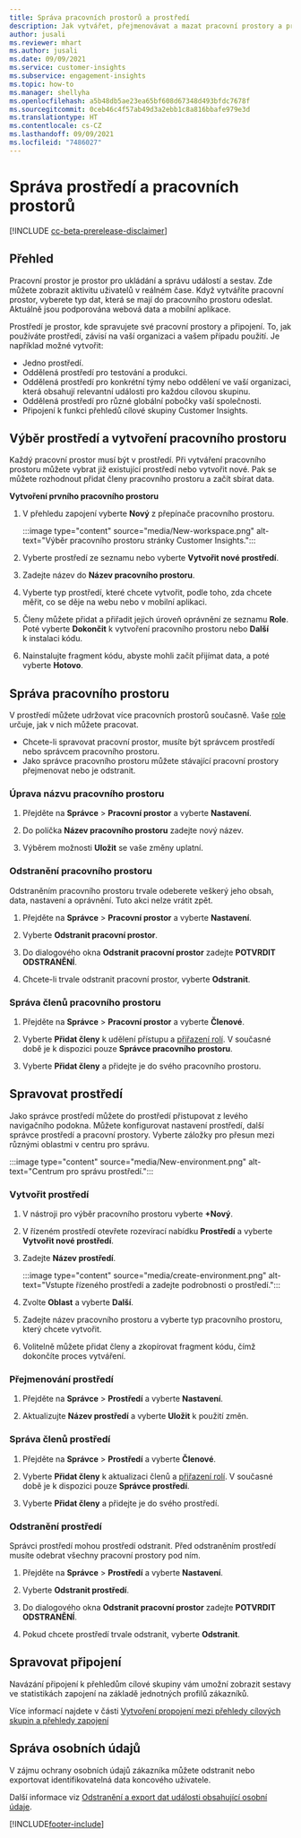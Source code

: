 ```yaml
---
title: Správa pracovních prostorů a prostředí
description: Jak vytvářet, přejmenovávat a mazat pracovní prostory a prostředí.
author: jusali
ms.reviewer: mhart
ms.author: jusali
ms.date: 09/09/2021
ms.service: customer-insights
ms.subservice: engagement-insights
ms.topic: how-to
ms.manager: shellyha
ms.openlocfilehash: a5b48db5ae23ea65bf608d67348d493bfdc7678f
ms.sourcegitcommit: 0ceb46c4f57ab49d3a2ebb1c8a816bbafe979e3d
ms.translationtype: HT
ms.contentlocale: cs-CZ
ms.lasthandoff: 09/09/2021
ms.locfileid: "7486027"
---
```

# <a name="manage-environments-and-workspaces"></a>Správa prostředí a pracovních prostorů

[!INCLUDE [cc-beta-prerelease-disclaimer](includes/cc-beta-prerelease-disclaimer.md)]

## <a name="overview"></a>Přehled

Pracovní prostor je prostor pro ukládání a správu událostí a sestav. Zde můžete zobrazit aktivitu uživatelů v reálném čase. Když vytváříte pracovní prostor, vyberete typ dat, která se mají do pracovního prostoru odeslat. Aktuálně jsou podporována webová data a mobilní aplikace.

Prostředí je prostor, kde spravujete své pracovní prostory a připojení. To, jak používáte prostředí, závisí na vaší organizaci a vašem případu použití. Je například možné vytvořit:

-   Jedno prostředí.
-   Oddělená prostředí pro testování a produkci.
-   Oddělená prostředí pro konkrétní týmy nebo oddělení ve vaší organizaci, která obsahují relevantní události pro každou cílovou skupinu.
-   Oddělená prostředí pro různé globální pobočky vaší společnosti.
-   Připojení k funkci přehledů cílové skupiny Customer Insights.

## <a name="choose-an-environment-and-create-a-workspace"></a>Výběr prostředí a vytvoření pracovního prostoru 

Každý pracovní prostor musí být v prostředí. Při vytváření pracovního prostoru můžete vybrat již existující prostředí nebo vytvořit nové. Pak se můžete rozhodnout přidat členy pracovního prostoru a začít sbírat data.

**Vytvoření prvního pracovního prostoru**

1. V přehledu zapojení vyberte **Nový** z přepínače pracovního prostoru. 

   :::image type="content" source="media/New-workspace.png" alt-text="Výběr pracovního prostoru stránky Customer Insights.":::

1. Vyberte prostředí ze seznamu nebo vyberte **Vytvořit nové prostředí**.

1. Zadejte název do **Název pracovního prostoru**. 

1. Vyberte typ prostředí, které chcete vytvořit, podle toho, zda chcete měřit, co se děje na webu nebo v mobilní aplikaci. 

1. Členy můžete přidat a přiřadit jejich úroveň oprávnění ze seznamu **Role**. Poté vyberte **Dokončit** k vytvoření pracovního prostoru nebo **Další** k instalaci kódu. 

1. Nainstalujte fragment kódu, abyste mohli začít přijímat data, a poté vyberte **Hotovo**. 

## <a name="manage-a-workspace"></a>Správa pracovního prostoru

V prostředí můžete udržovat více pracovních prostorů současně. Vaše [role](user-roles.md) určuje, jak v nich můžete pracovat. 

 - Chcete-li spravovat pracovní prostor, musíte být správcem prostředí nebo správcem pracovního prostoru.
 - Jako správce pracovního prostoru můžete stávající pracovní prostory přejmenovat nebo je odstranit. 

### <a name="edit-a-workspace-name"></a>Úprava názvu pracovního prostoru

1. Přejděte na **Správce** > **Pracovní prostor** a vyberte **Nastavení**.

1. Do políčka **Název pracovního prostoru** zadejte nový název.

1. Výběrem možnosti **Uložit** se vaše změny uplatní.

### <a name="delete-a-workspace"></a>Odstranění pracovního prostoru

Odstraněním pracovního prostoru trvale odeberete veškerý jeho obsah, data, nastavení a oprávnění. Tuto akci nelze vrátit zpět.

1. Přejděte na **Správce** > **Pracovní prostor** a vyberte **Nastavení**.

1. Vyberte **Odstranit pracovní prostor**. 

1. Do dialogového okna **Odstranit pracovní prostor** zadejte **POTVRDIT ODSTRANĚNÍ**. 

1. Chcete-li trvale odstranit pracovní prostor, vyberte **Odstranit**.

### <a name="manage-workspace-members"></a>Správa členů pracovního prostoru

1. Přejděte na **Správce** > **Pracovní prostor** a vyberte **Členové**.

1. Vyberte **Přidat členy** k udělení přístupu a [přiřazení rolí](user-roles.md). V současné době je k dispozici pouze **Správce pracovního prostoru**.

1. Vyberte **Přidat členy** a přidejte je do svého pracovního prostoru.

## <a name="manage-an-environment"></a>Spravovat prostředí

Jako správce prostředí můžete do prostředí přistupovat z levého navigačního podokna. Můžete konfigurovat nastavení prostředí, další správce prostředí a pracovní prostory. Vyberte záložky pro přesun mezi různými oblastmi v centru pro správu.

:::image type="content" source="media/New-environment.png" alt-text="Centrum pro správu prostředí.":::

### <a name="create-an-environment"></a>Vytvořit prostředí

1. V nástroji pro výběr pracovního prostoru vyberte **+Nový**.

1. V řízeném prostředí otevřete rozevírací nabídku **Prostředí** a vyberte **Vytvořit nové prostředí**. 

1. Zadejte **Název prostředí**.

   :::image type="content" source="media/create-environment.png" alt-text="Vstupte řízeného prostředí a zadejte podrobnosti o prostředí.":::

1. Zvolte **Oblast** a vyberte **Další**. 

1. Zadejte název pracovního prostoru a vyberte typ pracovního prostoru, který chcete vytvořit. 

1.  Volitelně můžete přidat členy a zkopírovat fragment kódu, čímž dokončíte proces vytváření.

### <a name="rename-an-environment"></a>Přejmenování prostředí

1. Přejděte na **Správce** > **Prostředí** a vyberte **Nastavení**.

1. Aktualizujte **Název prostředí** a vyberte **Uložit** k použití změn.

### <a name="manage-environment-members"></a>Správa členů prostředí

1. Přejděte na **Správce** > **Prostředí** a vyberte **Členové**.

1. Vyberte **Přidat členy** k aktualizaci členů a [přiřazení rolí](user-roles.md). V současné době je k dispozici pouze **Správce prostředí**.

1. Vyberte **Přidat členy** a přidejte je do svého prostředí.

### <a name="delete-an-environment"></a>Odstranění prostředí

Správci prostředí mohou prostředí odstranit. Před odstraněním prostředí musíte odebrat všechny pracovní prostory pod ním.

1. Přejděte na **Správce** > **Prostředí** a vyberte **Nastavení**.

1. Vyberte **Odstranit prostředí**. 

1. Do dialogového okna **Odstranit pracovní prostor** zadejte **POTVRDIT ODSTRANĚNÍ**. 

1. Pokud chcete prostředí trvale odstranit, vyberte **Odstranit**.

## <a name="manage-connections"></a>Spravovat připojení

Navázání připojení k přehledům cílové skupiny vám umožní zobrazit sestavy ve statistikách zapojení na základě jednotných profilů zákazníků. 

Více informací najdete v části [Vytvoření propojení mezi přehledy cílových skupin a přehledy zapojení](integrate-audience-insights-engagement-insights.md)

## <a name="manage-personal-data"></a>Správa osobních údajů

V zájmu ochrany osobních údajů zákazníka můžete odstranit nebo exportovat identifikovatelná data koncového uživatele.

Další informace viz [Odstranění a export dat události obsahující osobní údaje](delete-export-personal-data.md).


[!INCLUDE[footer-include](../includes/footer-banner.md)]

